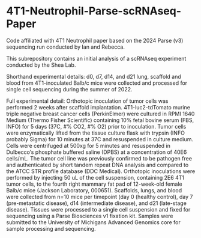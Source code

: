 # 4T1-Neutrophil-Parse-scRNAseq-Paper
Code affiliated with 4T1 Neutrophil paper based on the 2024 Parse (v3) sequencing run conducted by Ian and Rebecca.

This subrepository contains an initial analysis of a scRNAseq experiment conducted by the Shea Lab.

Shorthand experimental details: d0, d7, d14, and d21 lung, scaffold and blood from 4T1-inoculated Balb/c mice were collected and processed for single cell sequencing during the summer of 2022.

Full experimental detail: Orthotopic inoculation of tumor cells was performed 2 weeks after scaffold implantation. 4T1-luc2-tdTomato murine triple negative breast cancer cells (PerkinElmer) were cultured in RPMI 1640 Medium (Thermo Fisher Scientific) containing 10% fetal bovine serum (FBS, INFO) for 5 days (37C, #% CO2, #% O2) prior to inoculation. Tumor cells were enzymatically lifted from the tissue culture flask with trypsin (INFO probably Sigma) for 10 minutes at 37C and resuspended in culture medium. Cells were centrifuged at 500xg for 5 minutes and resuspended in Dulbecco′s phosphate buffered saline (DPBS) at a concentration of 40E6 cells/mL. The tumor cell line was previously confirmed to be pathogen free and authenticated by short tandem repeat DNA analysis and compared to the ATCC STR profile database (DDC Medical). Orthotopic inoculations were performed by injecting 50 uL of the cell suspension, containing 2E6 4T1 tumor cells, to the fourth right mammary fat pad of 12-week-old female Balb/c mice (Jackson Laboratory, 000651). Scaffolds, lungs, and blood were collected from n=10 mice per timepoint (day 0 (healthy control), day 7 (pre-metastatic disease), d14 (intermediate disease), and d21 (late-stage disease). Tissues were processed to a single cell suspension and fixed for sequencing using a Parse Biosciences v1 fixation kit. Samples were submitted to the University of Michigans Advanced Genomics core for sample processing and sequencing.
